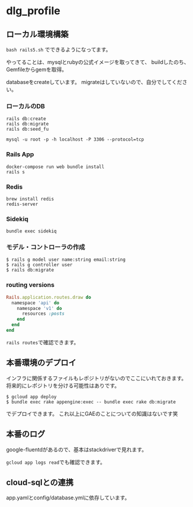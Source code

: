 # dlg_profile

## ローカル環境構築
`bash rails5.sh`
でできるようになってます。

やってることは、mysqlとrubyの公式イメージを取ってきて、
buildしたのち、Gemfileからgemを取得。

databaseをcreateしています。
migrateはしていないので、自分でしてください。

### ローカルのDB

```
rails db:create
rails db:migrate
rails db:seed_fu
```

`mysql -u root -p -h localhost -P 3306 --protocol=tcp`


### Rails App

```
docker-compose run web bundle install
rails s
```

### Redis
```
brew install redis
redis-server
```

### Sidekiq

`bundle exec sidekiq`


### モデル・コントローラの作成

```
$ rails g model user name:string email:string
$ rails g controller user
$ rails db:migrate
```

### routing versions

```rb:config/routes.rb
Rails.application.routes.draw do
  namespace 'api' do
    namespace 'v1' do
      resources :posts
    end
  end
end
```

`rails routes`で確認できます。

## 本番環境のデプロイ

インフラに関係するファイルもレポジトリがないのでここにいれておきます。
将来的にレポジトリを分ける可能性はありです。

```
$ gcloud app deploy
$ bundle exec rake appengine:exec -- bundle exec rake db:migrate
```

でデプロイできます。
これ以上にGAEのことについての知識はないです笑

## 本番のログ

google-fluentdがあるので、基本はstackdriverで見れます。

`gcloud app logs read`でも確認できます。


## cloud-sqlとの連携
app.yamlとconfig/database.ymlに依存しています。

